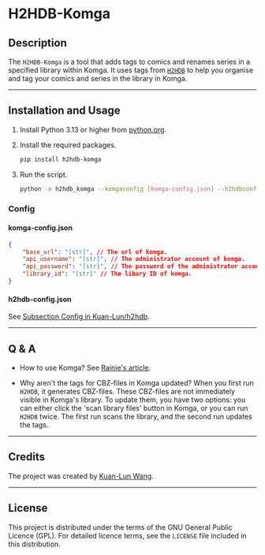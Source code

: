 # H2HDB-Komga

## Description

The `H2HDB-Komga` is a tool that adds tags to comics and renames series in a specified library within Komga. It uses tags from [`H2HDB`](https://github.com/Kuan-Lun/h2hdb) to help you organise and tag your comics and series in the library in Komga.

---

## Installation and Usage

1. Install Python 3.13 or higher from [python.org](https://www.python.org/downloads/).
1. Install the required packages.

    ```bash
    pip install h2hdb-komga
    ```

1. Run the script.

    ```bash
    python -m h2hdb_komga --komgaconfig [komga-config.json] --h2hdbconfig [h2hdb-config.json]
    ```

### Config

#### komga-config.json

```json
{
    "base_url": "[str]", // The url of komga.
    "api_username": "[str]", // The administrator account of komga.
    "api_password": "[str]", // The password of the administrator account of komga.
    "library_id": "[str]" // The libary ID of komga.
}
```

#### h2hdb-config.json

See [Subsection Config in Kuan-Lun/h2hdb](https://github.com/Kuan-Lun/h2hdb#config).

---

## Q & A

- How to use Komga?
See [Rainie's article](https://home.gamer.com.tw/artwork.php?sn=5659465).

- Why aren't the tags for CBZ-files in Komga updated?
When you first run `H2HDB`, it generates CBZ-files. These CBZ-files are not immediately visible in Komga's library. To update them, you have two options: you can either click the 'scan library files' button in Komga, or you can run `H2HDB` twice. The first run scans the library, and the second run updates the tags.

---

## Credits

The project was created by [Kuan-Lun Wang](https://www.klwang.tw/home/).

---

## License

This project is distributed under the terms of the GNU General Public Licence (GPL). For detailed licence terms, see the `LICENSE` file included in this distribution.
